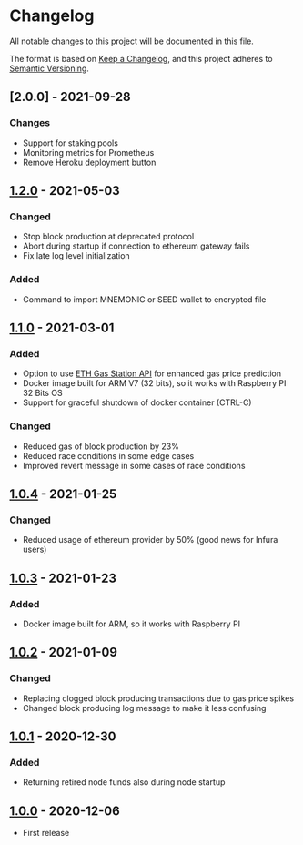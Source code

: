 # Changelog

All notable changes to this project will be documented in this file.

The format is based on [Keep a Changelog](https://keepachangelog.com/en/1.0.0/),
and this project adheres to [Semantic Versioning](https://semver.org/spec/v2.0.0.html).

## [2.0.0] - 2021-09-28

### Changes

-   Support for staking pools
-   Monitoring metrics for Prometheus
-   Remove Heroku deployment button

## [1.2.0] - 2021-05-03

### Changed

-   Stop block production at deprecated protocol
-   Abort during startup if connection to ethereum gateway fails
-   Fix late log level initialization

### Added

-   Command to import MNEMONIC or SEED wallet to encrypted file

## [1.1.0] - 2021-03-01

### Added

-   Option to use [ETH Gas Station API](https://docs.ethgasstation.info) for enhanced gas price prediction
-   Docker image built for ARM V7 (32 bits), so it works with Raspberry PI 32 Bits OS
-   Support for graceful shutdown of docker container (CTRL-C)

### Changed

-   Reduced gas of block production by 23%
-   Reduced race conditions in some edge cases
-   Improved revert message in some cases of race conditions

## [1.0.4] - 2021-01-25

### Changed

-   Reduced usage of ethereum provider by 50% (good news for Infura users)

## [1.0.3] - 2021-01-23

### Added

-   Docker image built for ARM, so it works with Raspberry PI

## [1.0.2] - 2021-01-09

### Changed

-   Replacing clogged block producing transactions due to gas price spikes
-   Changed block producing log message to make it less confusing

## [1.0.1] - 2020-12-30

### Added

-   Returning retired node funds also during node startup

## [1.0.0] - 2020-12-06

-   First release

[unreleased]: https://github.com/cartesi/noether/compare/v1.2.0...HEAD
[1.2.0]: https://github.com/cartesi/noether/compare/v1.1.0...v1.2.0
[1.1.0]: https://github.com/cartesi/noether/compare/v1.0.4...v1.1.0
[1.0.4]: https://github.com/cartesi/noether/compare/v1.0.3...v1.0.4
[1.0.3]: https://github.com/cartesi/noether/compare/v1.0.2...v1.0.3
[1.0.2]: https://github.com/cartesi/noether/compare/v1.0.1...v1.0.2
[1.0.1]: https://github.com/cartesi/noether/compare/v1.0.0...v1.0.1
[1.0.0]: https://github.com/cartesi/noether/releases/tag/v1.0.0
